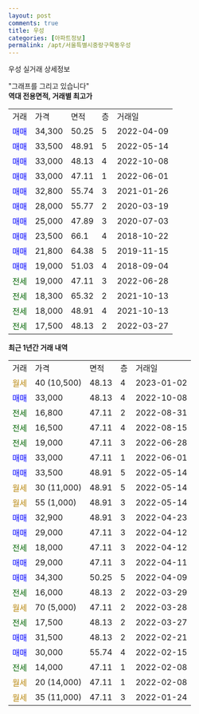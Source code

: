 ```yaml
---
layout: post
comments: true
title: 우성
categories: [아파트정보]
permalink: /apt/서울특별시중랑구묵동우성
---
```


우성 실거래 상세정보

<script type="text/javascript">
  google.charts.load('current', {'packages':['line', 'corechart']});
  google.charts.setOnLoadCallback(drawChart);

  function drawChart() {
    var data = new google.visualization.DataTable();
    data.addColumn('date', '거래일');
    data.addColumn('number', "매매");
    data.addColumn('number', "전세");
    data.addColumn('number', "전매");

    data.addRows([[new Date(Date.parse("2023-01-02")), null, null, null], [new Date(Date.parse("2022-10-08")), 33000, null, null], [new Date(Date.parse("2022-08-31")), null, 16800, null], [new Date(Date.parse("2022-08-15")), null, 16500, null], [new Date(Date.parse("2022-06-28")), null, 19000, null], [new Date(Date.parse("2022-06-01")), 33000, null, null], [new Date(Date.parse("2022-05-14")), 33500, null, null], [new Date(Date.parse("2022-05-14")), null, null, null], [new Date(Date.parse("2022-05-14")), null, null, null], [new Date(Date.parse("2022-04-23")), 32900, null, null], [new Date(Date.parse("2022-04-12")), 29000, null, null], [new Date(Date.parse("2022-04-12")), null, 18000, null], [new Date(Date.parse("2022-04-11")), 29000, null, null], [new Date(Date.parse("2022-04-09")), 34300, null, null], [new Date(Date.parse("2022-03-29")), null, 16000, null], [new Date(Date.parse("2022-03-28")), null, null, null], [new Date(Date.parse("2022-03-27")), null, 17500, null], [new Date(Date.parse("2022-02-21")), 31500, null, null], [new Date(Date.parse("2022-02-15")), 30000, null, null], [new Date(Date.parse("2022-02-08")), null, 14000, null], [new Date(Date.parse("2022-02-08")), null, null, null], [new Date(Date.parse("2022-01-24")), null, null, null]]);

    var options = {
      hAxis: {
        format: 'yyyy/MM/dd'
      },    
      lineWidth: 0,
      pointsVisible: true,    
      title: '최근 1년간 유형별 실거래가 분포',
      legend: { position: 'bottom' }
    };

    var formatter = new google.visualization.NumberFormat({pattern:'###,###'} );
    formatter.format(data, 1);
    formatter.format(data, 2);
    
    setTimeout(function() {
        var chart = new google.visualization.LineChart(document.getElementById('columnchart_material'));
        chart.draw(data, (options));
        document.getElementById('loading').style.display = 'none';
    }, 200);
  }
</script>


<div id="loading" style="z-index:20; display: block; margin-left: 0px">"그래프를 그리고 있습니다"</div>
<div id="columnchart_material" style="width: 95%; margin-left: 0px; display: block"></div>
<!-- contents start -->
<b>역대 전용면적, 거래별 최고가</b>
<table class="sortable">
    <tr>
      <td>거래</td>
      <td>가격</td>
      <td>면적</td>
      <td>층</td>
      <td>거래일</td>
    </tr>
        <tr>
          <td><a style="color: blue">매매</a></td>
          <td>34,300</td>
          <td>50.25</td>
          <td>5</td>
          <td>2022-04-09</td>
        </tr>            <tr>
          <td><a style="color: blue">매매</a></td>
          <td>33,500</td>
          <td>48.91</td>
          <td>5</td>
          <td>2022-05-14</td>
        </tr>            <tr>
          <td><a style="color: blue">매매</a></td>
          <td>33,000</td>
          <td>48.13</td>
          <td>4</td>
          <td>2022-10-08</td>
        </tr>            <tr>
          <td><a style="color: blue">매매</a></td>
          <td>33,000</td>
          <td>47.11</td>
          <td>1</td>
          <td>2022-06-01</td>
        </tr>            <tr>
          <td><a style="color: blue">매매</a></td>
          <td>32,800</td>
          <td>55.74</td>
          <td>3</td>
          <td>2021-01-26</td>
        </tr>            <tr>
          <td><a style="color: blue">매매</a></td>
          <td>28,000</td>
          <td>55.77</td>
          <td>2</td>
          <td>2020-03-19</td>
        </tr>            <tr>
          <td><a style="color: blue">매매</a></td>
          <td>25,000</td>
          <td>47.89</td>
          <td>3</td>
          <td>2020-07-03</td>
        </tr>            <tr>
          <td><a style="color: blue">매매</a></td>
          <td>23,500</td>
          <td>66.1</td>
          <td>4</td>
          <td>2018-10-22</td>
        </tr>            <tr>
          <td><a style="color: blue">매매</a></td>
          <td>21,800</td>
          <td>64.38</td>
          <td>5</td>
          <td>2019-11-15</td>
        </tr>            <tr>
          <td><a style="color: blue">매매</a></td>
          <td>19,000</td>
          <td>51.03</td>
          <td>4</td>
          <td>2018-09-04</td>
        </tr>        
        <tr>
              <td><a style="color: darkgreen">전세</a></td>
              <td>19,000</td>
              <td>47.11</td>
              <td>3</td>
              <td>2022-06-28</td>
            </tr>            <tr>
              <td><a style="color: darkgreen">전세</a></td>
              <td>18,300</td>
              <td>65.32</td>
              <td>2</td>
              <td>2021-10-13</td>
            </tr>            <tr>
              <td><a style="color: darkgreen">전세</a></td>
              <td>18,000</td>
              <td>48.91</td>
              <td>4</td>
              <td>2021-10-13</td>
            </tr>            <tr>
              <td><a style="color: darkgreen">전세</a></td>
              <td>17,500</td>
              <td>48.13</td>
              <td>2</td>
              <td>2022-03-27</td>
            </tr>        
    
</table>

<b>최근 1년간 거래 내역</b>

<table class="sortable">
    <tr>
      <td>거래</td>
      <td>가격</td>
      <td>면적</td>
      <td>층</td>
      <td>거래일</td>
    </tr>
    <tr>
      <td><a style="color: darkgoldenrod">월세</a></td>
      <td>40 (10,500)</td>
      <td>48.13</td>
      <td>4</td>
      <td>2023-01-02</td>
    </tr>          <tr>
      <td><a style="color: blue">매매</a></td>
      <td>33,000</td>
      <td>48.13</td>
      <td>4</td>
      <td>2022-10-08</td>
    </tr>          <tr>
      <td><a style="color: darkgreen">전세</a></td>
      <td>16,800</td>
      <td>47.11</td>
      <td>2</td>
      <td>2022-08-31</td>
    </tr>          <tr>
      <td><a style="color: darkgreen">전세</a></td>
      <td>16,500</td>
      <td>47.11</td>
      <td>4</td>
      <td>2022-08-15</td>
    </tr>          <tr>
      <td><a style="color: darkgreen">전세</a></td>
      <td>19,000</td>
      <td>47.11</td>
      <td>3</td>
      <td>2022-06-28</td>
    </tr>          <tr>
      <td><a style="color: blue">매매</a></td>
      <td>33,000</td>
      <td>47.11</td>
      <td>1</td>
      <td>2022-06-01</td>
    </tr>          <tr>
      <td><a style="color: blue">매매</a></td>
      <td>33,500</td>
      <td>48.91</td>
      <td>5</td>
      <td>2022-05-14</td>
    </tr>          <tr>
      <td><a style="color: darkgoldenrod">월세</a></td>
      <td>30 (11,000)</td>
      <td>48.91</td>
      <td>5</td>
      <td>2022-05-14</td>
    </tr>          <tr>
      <td><a style="color: darkgoldenrod">월세</a></td>
      <td>55 (1,000)</td>
      <td>48.91</td>
      <td>3</td>
      <td>2022-05-14</td>
    </tr>          <tr>
      <td><a style="color: blue">매매</a></td>
      <td>32,900</td>
      <td>48.91</td>
      <td>3</td>
      <td>2022-04-23</td>
    </tr>          <tr>
      <td><a style="color: blue">매매</a></td>
      <td>29,000</td>
      <td>47.11</td>
      <td>3</td>
      <td>2022-04-12</td>
    </tr>          <tr>
      <td><a style="color: darkgreen">전세</a></td>
      <td>18,000</td>
      <td>47.11</td>
      <td>3</td>
      <td>2022-04-12</td>
    </tr>          <tr>
      <td><a style="color: blue">매매</a></td>
      <td>29,000</td>
      <td>47.11</td>
      <td>3</td>
      <td>2022-04-11</td>
    </tr>          <tr>
      <td><a style="color: blue">매매</a></td>
      <td>34,300</td>
      <td>50.25</td>
      <td>5</td>
      <td>2022-04-09</td>
    </tr>          <tr>
      <td><a style="color: darkgreen">전세</a></td>
      <td>16,000</td>
      <td>48.13</td>
      <td>2</td>
      <td>2022-03-29</td>
    </tr>          <tr>
      <td><a style="color: darkgoldenrod">월세</a></td>
      <td>70 (5,000)</td>
      <td>47.11</td>
      <td>2</td>
      <td>2022-03-28</td>
    </tr>          <tr>
      <td><a style="color: darkgreen">전세</a></td>
      <td>17,500</td>
      <td>48.13</td>
      <td>2</td>
      <td>2022-03-27</td>
    </tr>          <tr>
      <td><a style="color: blue">매매</a></td>
      <td>31,500</td>
      <td>48.13</td>
      <td>2</td>
      <td>2022-02-21</td>
    </tr>          <tr>
      <td><a style="color: blue">매매</a></td>
      <td>30,000</td>
      <td>55.74</td>
      <td>4</td>
      <td>2022-02-15</td>
    </tr>          <tr>
      <td><a style="color: darkgreen">전세</a></td>
      <td>14,000</td>
      <td>47.11</td>
      <td>1</td>
      <td>2022-02-08</td>
    </tr>          <tr>
      <td><a style="color: darkgoldenrod">월세</a></td>
      <td>20 (14,000)</td>
      <td>47.11</td>
      <td>1</td>
      <td>2022-02-08</td>
    </tr>          <tr>
      <td><a style="color: darkgoldenrod">월세</a></td>
      <td>35 (11,000)</td>
      <td>47.11</td>
      <td>3</td>
      <td>2022-01-24</td>
    </tr>      </table>
<!-- contents end -->    

